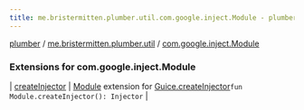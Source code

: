 ```yaml
---
title: me.bristermitten.plumber.util.com.google.inject.Module - plumber
---
```


[plumber](../../index.html) / [me.bristermitten.plumber.util](../index.html) / [com.google.inject.Module](./index.html)

### Extensions for com.google.inject.Module

| [createInjector](create-injector.html) | [Module](#) extension for [Guice.createInjector](#)`fun Module.createInjector(): Injector` |

